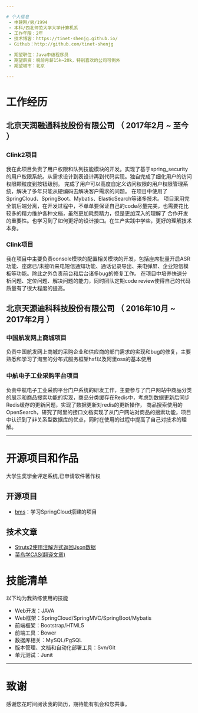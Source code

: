 ```yaml
---

# 个人信息
 - 申建刚/男/1994 
 - 本科/西北师范大学大学计算机系 
 - 工作年限：2年
 - 技术博客：https://tinet-shenjg.github.io/
 - Github：http://github.com/tinet-shenjg

 - 期望职位：Java中级程序员
 - 期望薪资：税前月薪15k~20k，特别喜欢的公司可例外
 - 期望城市：北京

---
```


# 工作经历

## 北京天润融通科技股份有限公司 （ 2017年2月 ~  至今 ）

### Clink2项目
我在此项目负责了用户权限和队列技能模块的开发。实现了基于spring_security的用户权限系统。从需求设计到表设计再到代码实现。独自完成了细化用户的访问权限颗粒度到按钮级别。
完成了用户可以高度自定义访问权限的用户权限管理系统，解决了多年只能从硬编码去解决客户需求的问题。
在项目中使用了SpringCloud、SpringBoot、Mybatis、ElasticSearch等诸多技术。
项目采用完全前后端分离，在开发过程中，不单单要保证自己的code尽量完美，也需要花比较多的精力维护各种文档，虽然更加耗费精力，但是更加深入的理解了
合作开发的重要性。也学习到了如何更好的设计接口。在生产实践中学些，更好的理解技术本身。

### Clink项目
我在项目中主要负责console模块的配置相关模块的开发，包括座席批量开启ASR功能、座席已/未接听来电短信通知功能、通话记录导出、来电弹屏、企业短信模板等功能。除此之外负责前台和后台诸多bug的修复工作。
在项目中培养快速分析问题、定位问题、解决问题的能力，同时团队定期code review使得自己的代码质量有了很大程度的提高。

 
## 北京天源迪科科技股份有限公司 （ 2016年10月 ~ 2017年2月 ）

### 中国航发网上商城项目
负责中国航发网上商城的采购企业和供应商的部门需求的实现和bug的修复，主要熟悉和学习了淘宝的分布式服务框架hsf以及阿里oss的基本使用

### 中航电子工业采购平台项目
负责中航电子工业采购平台门户系统的研发工作，主要参与了门户网站中商品分类的展示和商品搜索功能的实现，商品分类缓存在Redis中，考虑到数据更新后同步Redis缓存的更新问题，实现了数据更新对redis的更新操作，
商品搜索使用的OpenSearch，研究了阿里的接口文档实现了从门户网站对商品的搜索功能，项目中认识到了非关系型数据库的优点，同时在使用的过程中提高了自己对技术的理解。


---

# 开源项目和作品
大学生奖学金评定系统,已申请软件著作权

## 开源项目

 - [bms](https://github.com/tinet-shenjg/bms)：学习SpringCloud搭建的项目

## 技术文章

- [Struts2使用注解方式返回Json数据](https://blog.csdn.net/Geek_Alex/article/details/78845532)
- [菜鸟学CAS(翻译文章)](https://blog.csdn.net/Geek_Alex/article/details/78735216)


# 技能清单

以下均为我熟练使用的技能

- Web开发：JAVA
- Web框架：SpringCloud/SpringMVC/SpringBoot/Mybatis
- 前端框架：Bootstrap/HTML5
- 前端工具：Bower
- 数据库相关：MySQL/PgSQL
- 版本管理、文档和自动化部署工具：Svn/Git
- 单元测试：Junit

---

# 致谢
感谢您花时间阅读我的简历，期待能有机会和您共事。
